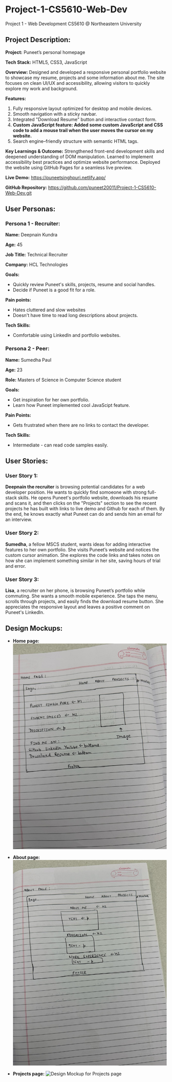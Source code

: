 # Project-1-CS5610-Web-Dev
Project 1 - Web Development CS5610 @ Northeastern University 

## **Project Description:**

**Project:** Puneet’s personal homepage

**Tech Stack:** HTML5, CSS3, JavaScript

**Overview:** Designed and developed a responsive personal portfolio website to showcase my resume, projects and some information about me. The site focuses on clean UI/UX and accessibility, allowing visitors to quickly explore my work and background.

**Features:**
1. Fully responsive layout optimized for desktop and mobile devices.
2. Smooth navigation with a sticky navbar.
3. Integrated "Download Resume" button and interactive contact form.
4. **Custom JavaScript feature: Added some custom JavaScript and CSS code to add a mouse trail when the user moves the cursor on my website.**
5. Search engine–friendly structure with semantic HTML tags.

**Key Learnings & Outcome:**
Strengthened front-end development skills and deepened understanding of DOM manipulation.
Learned to implement accessibility best practices and optimize website performance.
Deployed the website using GitHub Pages for a seamless live preview.

**Live Demo:** https://puneetsinghpuri.netlify.app/

**GitHub Repository:** https://github.com/puneet20011/Project-1-CS5610-Web-Dev.git

## **User Personas:** 

### **Persona 1 - Recruiter:**

**Name:** Deepnain Kundra

**Age:** 45

**Job Title:** Technical Recruiter

**Company:** HCL Technologies

**Goals:** 
- Quickly review Puneet's skills, projects, resume and social handles.
- Decide if Puneet is a good fit for a role.

**Pain points:**
- Hates cluttered and slow websites
- Doesn't have time to read long descriptions about projects.

**Tech Skills:**
- Comfortable using LinkedIn and portfolio websites.


### **Persona 2 - Peer:** 

**Name:** Sumedha Paul 

**Age:** 23

**Role:** Masters of Science in Computer Science student

**Goals:** 
- Get inspiration for her own portfolio.
- Learn how Puneet implemented cool JavaScipt feature.

**Pain Points:** 
- Gets frustrated when there are no links to contact the developer.

**Tech Skills:** 
- Intermediate - can read code samples easily. 

## **User Stories:** 

### **User Story 1:** 

**Deepnain the recruiter** is browsing potential candidates for a web developer position. He wants to quickly find somoeone with strong full-stack skills. He opens Puneet's portfolio website, downloads his resume and scans it, and then clicks on the "Projects" section to see the recent projects he has built with links to live demo and Github for each of them. By the end, he knows exactly what Puneet can do and sends him an email for an interview.

### **User Story 2:** 

**Sumedha**, a fellow MSCS student, wants ideas for adding interactive features to her own portfolio. She visits Puneet’s website and notices the custom cursor animation. She explores the code links and takes notes on how she can implement something similar in her site, saving hours of trial and error.

### **User Story 3:**

**Lisa**, a recruiter on her phone, is browsing Puneet’s portfolio while commuting. She wants a smooth mobile experience. She taps the menu, scrolls through projects, and easily finds the download resume button. She appreciates the responsive layout and leaves a positive comment on Puneet's LinkedIn. 



## **Design Mockups:**
- **Home page:**
![Design Mockup for Home page](Project%201/images/Design%20Mockup%20-%20Home.jpeg)

- **About page:**
![Design Mockup for About page](Project%201/images/Design%20Mockup%20-%20About.jpeg)

- **Projects page:**
![Design Mockup for Projects page](Project%201/images/Design%20Mockup%20-%20Projects.%20jpeg)

